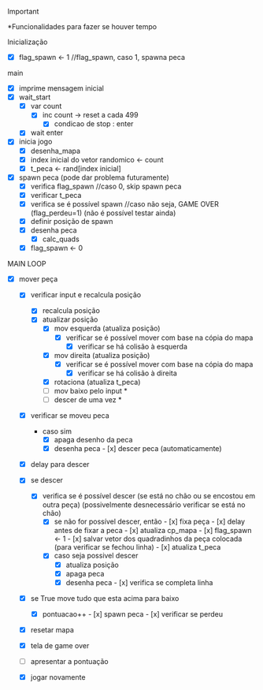 
> [!IMPORTANT]
*Funcionalidades para fazer se houver tempo

Inicialização
- [x] flag_spawn <- 1 //flag_spawn, caso 1, spawna peca

main
- [x] imprime mensagem inicial 
- [x] wait_start
	- [x] var count 
		- [x] inc count -> reset a cada 499 
			- [x] condicao de stop : enter
	- [x] wait enter
- [x] inicia jogo
	- [x] desenha_mapa
	- [x] index inicial do vetor randomico <- count
	- [x] t_peca <- rand[index inicial]
- [x] spawn peca  (pode dar problema futuramente)
	- [x] verifica flag_spawn //caso 0, skip spawn peca
	- [x] verificar t_peca
	- [x] verifica se é possível spawn //caso não seja, GAME OVER (flag_perdeu=1) (não é possível testar ainda)
	- [x] definir posição de spawn
	- [x] desenha peca
		- [x] calc_quads
	- [x] flag_spawn <- 0

MAIN LOOP
   - [x] mover peça
		- [x] verificar input e recalcula posição
			- [x] recalcula posição
			- [x] atualizar posição
				- [x] mov esquerda (atualiza posição)
					- [x] verificar se é possível mover com base na cópia do mapa
                        - [x] verificar se há colisão à esquerda
				- [x] mov direita (atualiza posição)
					- [x] verificar se é possível mover com base na cópia do mapa
                        - [x] verificar se há colisão à direita
				- [x] rotaciona (atualiza t_peca)
				- [ ] mov baixo pelo input *
				- [ ] descer de uma vez *
		- [x] verificar se moveu peca
			- caso sim	
				- [x] apaga desenho da peca
				- [x] desenha peca
	- [x] descer peca (automaticamente)
		- [x] delay para descer
        - [x] se descer
			- [x] verifica se é possível descer (se está no chão ou se encostou em outra peça) (possivelmente desnecessário verificar se está no chão)
                - [X] se não for possível descer, então
                        - [x] fixa peça
                            - [x] delay antes de fixar a peca
                            - [x] atualiza cp_mapa
                            - [x] flag_spawn <- 1
                            - [x] salvar vetor dos quadradinhos da peça colocada (para verificar se fechou linha)
                            - [x] atualiza t_peca
                - [x] caso seja possivel descer 
                    - [x] atualiza posição
                    - [x] apaga peca
                    - [x] desenha peca
	- [x] verifica se completa linha
		- [x] se True move tudo que esta acima para baixo
			- [x] pontuacao++
	- [x] spawn peca
	- [x] verificar se perdeu
        - [x] resetar mapa
        - [x] tela de game over
        - [ ] apresentar a pontuação
        - [x] jogar novamente

